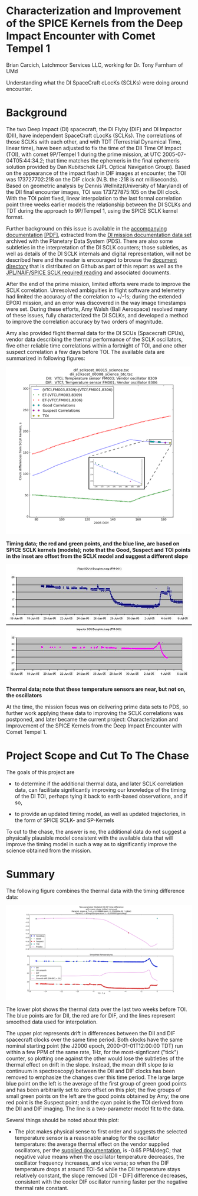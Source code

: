 Characterization and Improvement of the SPICE Kernels from the Deep Impact Encounter with Comet Tempel 1
==================================================

Brian Carcich, Latchmoor Services LLC, working for Dr. Tony Farnham of UMd


Understanding what the DI SpaceCraft cLocKs (SCLKs) were doing
around encounter.

Background
==========

The two Deep Impact (DI) spacecraft, the DI Flyby (DIF) and DI Impactor (DII), have independent SpaceCraft cLocKs (SCLKs).  The correlations of those SCLKs with each other, and with TDT (Terrestrial Dynamical Time, linear time), have been adjusted to fix the time of the DII Time Of Impact (TOI), with comet 9P/Tempel 1 during the prime mission, at UTC 2005-07-04T05:44:34.2; that time matches the ephemeris in the final ephemeris solution provided by Dan Kubitschek (JPL Optical Navigation Group).  Based on the appearance of the impact flash in DIF images at encounter, the TOI was 173727702:218 on the DIF clock (N.B. the :218 is not milliseconds).  Based on geometric analysis by Dennis Wellnitz(University of Maryland) of the DII final encounter images, TOI was 173727875:105 on the DII clock.  With the TOI point fixed, linear interpolation to the last formal correlation point three weeks earlier models the relationship between the DI SCLKs and TDT during the approach to 9P/Tempel 1, using the SPICE SCLK kernel format.

Further background on this issue is available in the [accompanying documentation](../doc/spacecraft_clock_correlation/) [[PDF]](https://github.com/drbitboy/Sclk9P/blob/master/doc/spacecraft_clock_correlation/sclk_correlation.pdf?raw=true), extracted from the [DI mission documentation data set](http://pdssbn.astro.umd.edu/holdings/di-c-hrii_hriv_mri_its-6-doc-set-v4.0/document/flight_data/di/spacecraft_clock_correlation/) archived with the Planetary Data System (PDS).  There are also some subtleties in the interpretation of the DI SCLK counters; those subleties, as well as details of the DI SCLK internals and digital representation, will not be described here and the reader is encouraged to browse the [document directory](../doc/) that is distributed on Github as part of this report as well as the [JPL/NAIF/SPICE SCLK required reading](http://naif.jpl.nasa.gov/pub/naif/toolkit_docs/C/req/sclk.html) and associated documents.

After the end of the prime mission, limited efforts were made to improve the SCLK correlation.  Unresolved ambiguities in flight software and telemetry had limited the accuracy of the correlation to +/-1s; during the extended EPOXI mission, and an error was discovered in the way image timestamps were set.  During these efforts, Amy Walsh (Ball Aerospace) resolved many of these issues, fully characterized the DI SCLKs, and developed a method to improve the correlation accuracy by two orders of magnitude.  

Amy also provided flight thermal data for the DI SCUs (Spacecraft CPUs), vendor data describing the thermal performance of the SCLK oscillators, five other reliable time correlations within a fortnight of TOI, and one other suspect correlation a few days before TOI.  The available data are summarized in following figures:

![Timing data](https://github.com/drbitboy/Sclk9P/raw/master/results/ExistingKernelCorrelationWithExtension.png)

__Timing data; the red and green points, and the blue line, are based on SPICE SCLK kernels (models); note that the Good, Suspect and TOI points in the inset are offset from the SCLK model and suggest a different slope__


![Thermal data](https://github.com/drbitboy/Sclk9P/raw/master/doc/spacecraft_clock_correlation/fig2_sclk_temp_history.jpg)

__Thermal data; note that these temperature sensors are near, but not on, the oscillators__


At the time, the mission focus was on delivering prime data sets to PDS, so further work applying these data to improving the SCLK correlations was postponed, and later became the current project:  Characterization and Improvement of the SPICE Kernels from the Deep Impact Encounter with Comet Tempel 1.

Project Scope and Cut To The Chase
==================================

The goals of this project are 

- to determine if the additional thermal data, and later SCLK correlation data, can facilitate significantly improving our knowledge of the timing of the DI TOI, perhaps tying it back to earth-based observations, and if so, 

- to provide an updated timing model, as well as updated trajectories, in the form of SPICE SCLK- and SP-Kernels

To cut to the chase, the answer is no, the additional data do not suggest a physically plausible model consistent with the available data that will improve the timing model in such a way as to significantly improve the science obtained from the mission.

Summary
=======

The following figure combines the thermal data with the timing difference data: 

![Project summary](https://github.com/drbitboy/Sclk9P/raw/master/results/TwoParamModel_case0.png)

The lower plot shows the thermal data over the last two weeks before TOI.  The blue points are for DII, the red are for DIF, and the lines represent smoothed data used for interpolation.

The upper plot represents drift in differences between the DII and DIF spacecraft clocks over the same time period.  Both clocks have the same nominal starting point (the J2000 epoch, 2000-01-01T12:00:00 TDT) run within a few PPM of the same rate, 1Hz, for the most-signficant ("tick") counter, so plotting one against the other would lose the subtleties of the thermal effect on drift in the slope.  Instead, the mean drift slope (_a la_ continuum in spectroscopy) between the DII and DIF clocks has been removed to emphasize the changes over this time period.  The large large blue point on the left is the average of the first group of green good points and has been arbitrarily set to zero offset on this plot; the five groups of small green points on the left are the good points obtained by Amy; the one red point is the Suspect point; and the cyan point is the TOI derived from the DII and DIF imaging.  The line is a two-parameter model fit to the data.  

Several things should be noted about this plot:

- The plot makes physical sense to first order and suggests the selected temperature sensor is a reasonable analog for the oscillator temperature:  the average thermal effect on the vendor supplied oscillators, per the [supplied documentation](../doc/SER_DI-SC-CDH-053_Oscillator_-_Vendor_Data_and_Analysis.doc), is -0.65 PPM/degC; that negative value means when the oscillator temperature decreases, the oscillator frequency increases, and vice versa; so when the DIF temperature drops at around TOI-5d while the DII temperature stays relatively constant, the slope removed [DII - DIF] difference decreases, consistent with the cooler DIF oscillator running faster per the negative thermal rate constant.

